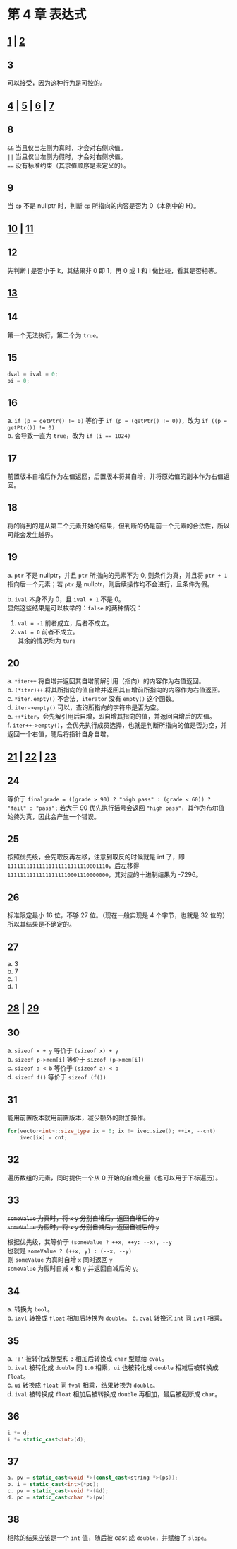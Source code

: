 # 第 4 章 表达式

## [1](1.cpp) | [2](2.cpp)

## 3

可以接受，因为这种行为是可控的。

## [4](4.cpp) | [5](5.cpp) | [6](6.cpp) | [7](7.cpp)

## 8

`&&` 当且仅当左侧为真时，才会对右侧求值。  
`||` 当且仅当左侧为假时，才会对右侧求值。  
`==` 没有标准约束（其求值顺序是未定义的）。

## 9

当 `cp` 不是 nullptr 时，判断 `cp` 所指向的内容是否为 0（本例中的 H）。

## [10](10.cpp) | [11](11.cpp)

## 12

先判断 j 是否小于 k，其结果非 0 即 1，再 0 或 1 和 i 做比较，看其是否相等。

## [13](13.cpp)

## 14

第一个无法执行，第二个为 `true`。

## 15

```C++
dval = ival = 0;
pi = 0;
```

## 16

a. `if (p = getPtr() != 0)` 等价于 `if (p = (getPtr() != 0))`，改为 `if ((p = getPtr()) != 0)`  
b. 会导致一直为 `true`，改为 `if (i == 1024)`

## 17

前置版本自增后作为左值返回，后置版本将其自增，并将原始值的副本作为右值返回。

## 18

将的得到的是从第二个元素开始的结果，但判断的仍是前一个元素的合法性，所以可能会发生越界。

## 19

a. `ptr` 不是 nullptr，并且 `ptr` 所指向的元素不为 0, 则条件为真，并且将 `ptr + 1` 指向后一个元素；若 `ptr` 是 nullptr，则后续操作均不会进行，且条件为假。

b. `ival` 本身不为 0，且 `ival + 1` 不是 0。  
显然这些结果是可以枚举的：`false` 的两种情况：
1. `val = -1` 前者成立，后者不成立。
2. `val = 0` 前者不成立。  
其余的情况均为 `ture`

## 20

a. `*iter++` 将自增并返回其自增前解引用（指向）的内容作为右值返回。  
b. `(*iter)++` 将其所指向的值自增并返回其自增前所指向的内容作为右值返回。  
c. `*iter.empty()` 不合法，`iterator` 没有 `empty()` 这个函数。  
d. `iter->empty()` 可以，查询所指向的字符串是否为空。  
e. `++*iter`，会先解引用后自增，即自增其指向的值，并返回自增后的左值。  
f. `iter++->empty()`，会优先执行成员选择，也就是判断所指向的值是否为空，并返回一个右值，随后将指针自身自增。

## [21](21.cpp) | [22](22.cpp) | [23](23.cpp)

## 24

等价于 `finalgrade = ((grade > 90) ? "high pass" : (grade < 60)) ? "fail" : "pass";` 若大于 90 优先执行括号会返回 `"high pass"`，其作为布尔值始终为真，因此会产生一个错误。

## 25

按照优先级，会先取反再左移，注意到取反的时候就是 int 了，即 `11111111111111111111111110001110`，后左移得 `11111111111111111110001110000000`，其对应的十进制结果为 -7296。

## 26

标准限定最小 16 位，不够 27 位。（现在一般实现是 4 个字节，也就是 32 位的）所以其结果是不确定的。

## 27

a. 3  
b. 7  
c. 1  
d. 1  

## [28](28.cpp) | [29](29.cpp)

## 30

a. `sizeof x + y` 等价于 `(sizeof x) + y`  
b. `sizeof p->mem[i]` 等价于 `sizeof (p->mem[i])`  
c. `sizeof a < b` 等价于 `(sizeof a) < b`  
d. `sizeof f()` 等价于 `sizeof (f())`

## 31

能用前置版本就用前置版本，减少额外的附加操作。

```C++
for(vector<int>::size_type ix = 0; ix != ivec.size(); ++ix, --cnt)
    ivec[ix] = cnt;
```

## 32

遍历数组的元素，同时提供一个从 0 开始的自增变量（也可以用于下标遍历）。

## 33

~~`someValue` 为真时，将 `x` `y` 分别自增后，返回自增后的 `y`  
`someValue` 为假时，将 `x` `y` 分别自减后，返回自减后的 `y`~~

根据优先级，其等价于 `(someValue ? ++x, ++y: --x), --y`  
也就是 `someValue ? (++x, y) : (--x, --y)`  
则 `someValue` 为真时自增 `x` 同时返回 `y`  
`someValue` 为假时自减 `x` 和 `y` 并返回自减后的 `y`。

## 34

a. 转换为 `bool`。  
b. `iavl` 转换成 `float` 相加后转换为 `double`。
c. `cval` 转换沉 `int` 同 `ival` 相乘。 

## 35

a. `'a'` 被转化成整型和 `3` 相加后转换成 `char` 型赋给 `cval`。  
b. `ival` 被转化成 `double` 同 `1.0` 相乘，`ui` 也被转化成 `double` 相减后被转换成 `float`。  
c. `ui` 转换成 `float` 同 `fval` 相乘，结果转换为 `double`。  
d. `ival` 被转换成 `float` 相加后被转换成 `double` 再相加，最后被截断成 `char`。

## 36

```C++
i *= d;
i *= static_cast<int>(d);
```

## 37
```C++
a. pv = static_cast<void *>(const_cast<string *>(ps));  
b. i = static_cast<int>(*pc);  
c. pv = static_cast<void *>(&d);
d. pc = static_cast<char *>(pv)
```

## 38

相除的结果应该是一个 `int` 值，随后被 cast 成 `double`，并赋给了 `slope`。